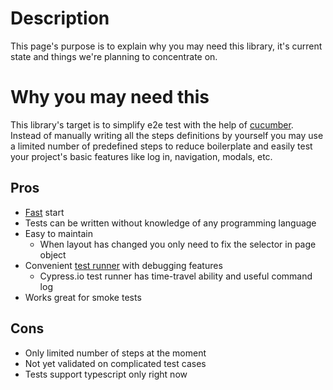 # Description
This page's purpose is to explain why you may need this library, it's current state
and things we're planning to concentrate on.
    
# Why you may need this
This library's target is to simplify e2e test with the help of [cucumber](https://cucumber.io/docs).  
Instead of manually writing all the steps definitions by yourself you may
use a limited number of predefined steps to reduce boilerplate and
easily test your project's basic features like log in, navigation, modals, etc.

## Pros  
* [Fast](README.md#installation) start
* Tests can be written without knowledge of any programming language
* Easy to maintain
    * When layout has changed you only need to fix the selector in page object
* Convenient [test runner](https://docs.cypress.io/guides/core-concepts/retry-ability.html) with debugging features
    *  Cypress.io test runner has time-travel ability and useful command log
* Works great for smoke tests

## Cons  
* Only limited number of steps at the moment
* Not yet validated on complicated test cases
* Tests support typescript only right now
